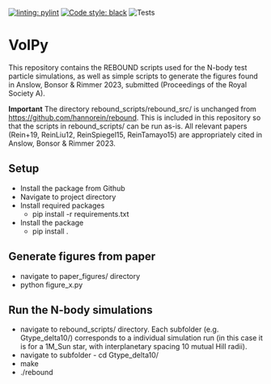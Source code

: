 [![linting: pylint](https://img.shields.io/badge/linting-pylint-yellowgreen)](https://github.com/PyCQA/pylint)
[![Code style: black](https://img.shields.io/badge/code%20style-black-000000.svg)](https://github.com/psf/black)
![Tests](https://github.com/richard17a/VolPy/actions/workflows/python-package.yml/badge.svg)

# VolPy

This repository contains the REBOUND scripts used for the N-body test particle simulations, as well as simple scripts to generate the figures found in Anslow, Bonsor & Rimmer 2023, submitted (Proceedings of the Royal Society A).

**Important** 
The directory rebound_scripts/rebound_src/ is unchanged from https://github.com/hannorein/rebound. This is included in this repository so that the scripts in rebound_scripts/ can be run as-is. All relevant papers (Rein+19, ReinLiu12, ReinSpiegel15, ReinTamayo15) are appropriately cited in Anslow, Bonsor & Rimmer 2023. 

## Setup
- Install the package from Github
- Navigate to project directory
- Install required packages
	- pip install -r requirements.txt
- Install the package
	- pip install .

## Generate figures from paper
- navigate to paper_figures/ directory
- python figure_x.py

## Run the N-body simulations
- navigate to rebound_scripts/ directory. Each subfolder (e.g. Gtype_delta10/) corresponds to a individual simulation run (in this case it is for a 1M_Sun star, with interplanetary spacing 10 mutual Hill radii).
- navigate to subfolder - cd Gtype_delta10/
- make
- ./rebound